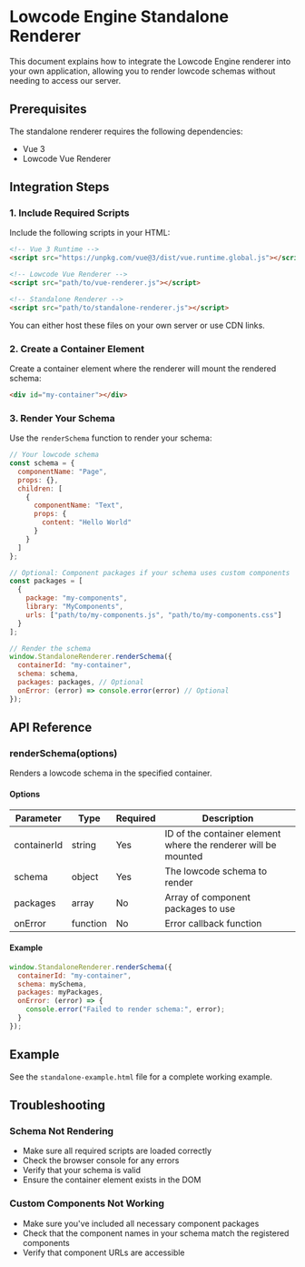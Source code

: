 # Lowcode Engine Standalone Renderer

This document explains how to integrate the Lowcode Engine renderer into your own application, allowing you to render lowcode schemas without needing to access our server.

## Prerequisites

The standalone renderer requires the following dependencies:

- Vue 3
- Lowcode Vue Renderer

## Integration Steps

### 1. Include Required Scripts

Include the following scripts in your HTML:

```html
<!-- Vue 3 Runtime -->
<script src="https://unpkg.com/vue@3/dist/vue.runtime.global.js"></script>

<!-- Lowcode Vue Renderer -->
<script src="path/to/vue-renderer.js"></script>

<!-- Standalone Renderer -->
<script src="path/to/standalone-renderer.js"></script>
```

You can either host these files on your own server or use CDN links.

### 2. Create a Container Element

Create a container element where the renderer will mount the rendered schema:

```html
<div id="my-container"></div>
```

### 3. Render Your Schema

Use the `renderSchema` function to render your schema:

```javascript
// Your lowcode schema
const schema = {
  componentName: "Page",
  props: {},
  children: [
    {
      componentName: "Text",
      props: {
        content: "Hello World"
      }
    }
  ]
};

// Optional: Component packages if your schema uses custom components
const packages = [
  {
    package: "my-components",
    library: "MyComponents",
    urls: ["path/to/my-components.js", "path/to/my-components.css"]
  }
];

// Render the schema
window.StandaloneRenderer.renderSchema({
  containerId: "my-container",
  schema: schema,
  packages: packages, // Optional
  onError: (error) => console.error(error) // Optional
});
```

## API Reference

### renderSchema(options)

Renders a lowcode schema in the specified container.

#### Options

| Parameter | Type | Required | Description |
|-----------|------|----------|-------------|
| containerId | string | Yes | ID of the container element where the renderer will be mounted |
| schema | object | Yes | The lowcode schema to render |
| packages | array | No | Array of component packages to use |
| onError | function | No | Error callback function |

#### Example

```javascript
window.StandaloneRenderer.renderSchema({
  containerId: "my-container",
  schema: mySchema,
  packages: myPackages,
  onError: (error) => {
    console.error("Failed to render schema:", error);
  }
});
```

## Example

See the `standalone-example.html` file for a complete working example.

## Troubleshooting

### Schema Not Rendering

- Make sure all required scripts are loaded correctly
- Check the browser console for any errors
- Verify that your schema is valid
- Ensure the container element exists in the DOM

### Custom Components Not Working

- Make sure you've included all necessary component packages
- Check that the component names in your schema match the registered components
- Verify that component URLs are accessible
